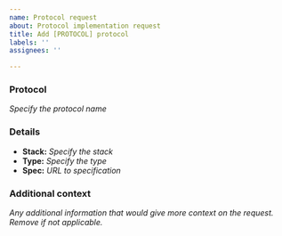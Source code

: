 ```yaml
---
name: Protocol request
about: Protocol implementation request
title: Add [PROTOCOL] protocol
labels: ''
assignees: ''

---
```


### Protocol

_Specify the protocol name_

### Details

- **Stack:** _Specify the stack_
- **Type:** _Specify the type_
- **Spec:** _URL to specification_

### Additional context

_Any additional information that would give more context on the request. Remove if not applicable._
